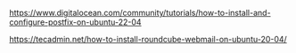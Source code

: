 https://www.digitalocean.com/community/tutorials/how-to-install-and-configure-postfix-on-ubuntu-22-04

https://tecadmin.net/how-to-install-roundcube-webmail-on-ubuntu-20-04/
